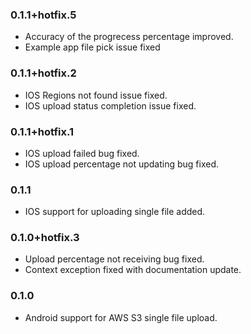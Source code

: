 ### 0.1.1+hotfix.5

- Accuracy of the progrecess percentage improved.
- Example app file pick issue fixed

### 0.1.1+hotfix.2

- IOS Regions not found issue fixed.
- IOS upload status completion issue fixed.

### 0.1.1+hotfix.1

- IOS upload failed bug fixed.
- IOS upload percentage not updating bug fixed.

### 0.1.1

- IOS support for uploading single file added.

### 0.1.0+hotfix.3

- Upload percentage not receiving bug fixed.
- Context exception fixed with documentation update.

### 0.1.0

- Android support for AWS S3 single file upload.
